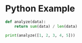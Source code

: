 # Python Example
```python
def analyze(data):
    return sum(data) / len(data)

print(analyze([1, 2, 3, 4, 5]))
```
